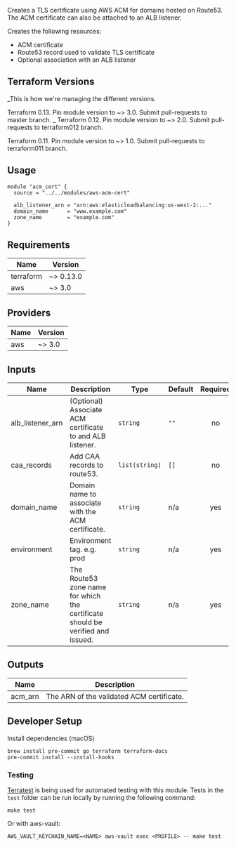 Creates a TLS certificate using AWS ACM for domains hosted on Route53.
The ACM certificate can also be attached to an ALB listener.

Creates the following resources:

- ACM certificate
- Route53 record used to validate TLS certificate
- Optional association with an ALB listener

## Terraform Versions

\_This is how we're managing the different versions.

Terraform 0.13. Pin module version to ~> 3.0. Submit pull-requests to master branch.
\_
Terraform 0.12. Pin module version to ~> 2.0. Submit pull-requests to terraform012 branch.

Terraform 0.11. Pin module version to ~> 1.0. Submit pull-requests to terraform011 branch.

## Usage

```hcl
module "acm_cert" {
  source = "../../modules/aws-acm-cert"

  alb_listener_arn = "arn:aws:elasticloadbalancing:us-west-2:..."
  domain_name      = "www.example.com"
  zone_name        = "example.com"
}
```

<!-- BEGINNING OF PRE-COMMIT-TERRAFORM DOCS HOOK -->
## Requirements

| Name | Version |
|------|---------|
| terraform | ~> 0.13.0 |
| aws | ~> 3.0 |

## Providers

| Name | Version |
|------|---------|
| aws | ~> 3.0 |

## Inputs

| Name | Description | Type | Default | Required |
|------|-------------|------|---------|:--------:|
| alb\_listener\_arn | (Optional) Associate ACM certificate to and ALB listener. | `string` | `""` | no |
| caa\_records | Add CAA records to route53. | `list(string)` | `[]` | no |
| domain\_name | Domain name to associate with the ACM certificate. | `string` | n/a | yes |
| environment | Environment tag. e.g. prod | `string` | n/a | yes |
| zone\_name | The Route53 zone name for which the certificate should be verified and issued. | `string` | n/a | yes |

## Outputs

| Name | Description |
|------|-------------|
| acm\_arn | The ARN of the validated ACM certificate. |

<!-- END OF PRE-COMMIT-TERRAFORM DOCS HOOK -->

## Developer Setup

Install dependencies (macOS)

```shell
brew install pre-commit go terraform terraform-docs
pre-commit install --install-hooks
```

### Testing

[Terratest](https://github.com/gruntwork-io/terratest) is being used for
automated testing with this module. Tests in the `test` folder can be run
locally by running the following command:

```shell
make test
```

Or with aws-vault:

```shell
AWS_VAULT_KEYCHAIN_NAME=<NAME> aws-vault exec <PROFILE> -- make test
```
